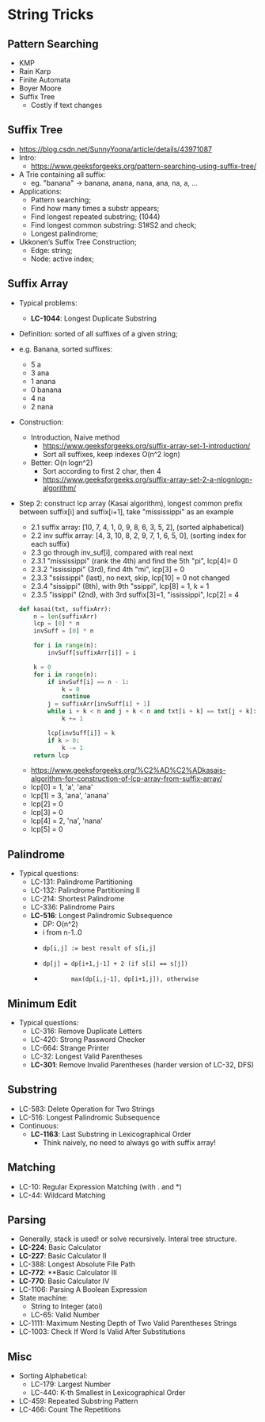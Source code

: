 # String Tricks

## Pattern Searching
- KMP
- Rain Karp
- Finite Automata
- Boyer Moore
- Suffix Tree
	- Costly if text changes

## Suffix Tree
- https://blog.csdn.net/SunnyYoona/article/details/43971087
- Intro:
	- https://www.geeksforgeeks.org/pattern-searching-using-suffix-tree/
- A Trie containing all suffix:
	- eg. "banana" -> banana, anana, nana, ana, na, a, ...
- Applications:
	- Pattern searching;
	- Find how many times a substr appears;
	- Find longest repeated substring; (1044)
	- Find longest common substring: S1#S2 and check;
	- Longest palindrome;
- Ukkonen’s Suffix Tree Construction;
    - Edge: string;
    - Node: active index;

## Suffix Array
- Typical problems:
    - **LC-1044**: Longest Duplicate Substring
- Definition: sorted of all suffixes of a given string;
- e.g. Banana, sorted suffixes:
    - 5 a
    - 3 ana
    - 1 anana
    - 0 banana
    - 4 na
    - 2 nana
- Construction:
    - Introduction, Naive method
        - https://www.geeksforgeeks.org/suffix-array-set-1-introduction/
        - Sort all suffixes, keep indexes O(n^2 logn)
    - Better: O(n logn^2)
        - Sort according to first 2 char, then 4
        - https://www.geeksforgeeks.org/suffix-array-set-2-a-nlognlogn-algorithm/
- Step 2: construct lcp array (Kasai algorithm), longest common prefix between suffix[i] and suffix[i+1], take "mississippi" as an example
    - 2.1 suffix array: [10, 7, 4, 1, 0, 9, 8, 6, 3, 5, 2], (sorted alphabetical)
    - 2.2 inv suffix array: [4, 3, 10, 8, 2, 9, 7, 1, 6, 5, 0], (sorting index for each suffix)
    - 2.3 go through inv_suf[i], compared with real next
    - 2.3.1 "mississippi" (rank the 4th) and find the 5th "pi", lcp[4]= 0
    - 2.3.2 "ississippi" (3rd), find 4th "mi", lcp[3] = 0
    - 2.3.3 "ssissippi" (last), no next, skip, lcp[10] = 0 not changed
    - 2.3.4 "sissippi" (8th), with 9th "ssippi", lcp[8] = 1, k = 1
    - 2.3.5 "issippi" (2nd), with 3rd suffix[3]=1, "ississippi", lcp[2] = 4
    ```python
    def kasai(txt, suffixArr):
        n = len(suffixArr)
        lcp = [0] * n
        invSuff = [0] * n

        for i in range(n):
            invSuff[suffixArr[i]] = i

        k = 0
        for i in range(n):
            if invSuff[i] == n - 1:
                k = 0
                continue
            j = suffixArr[invSuff[i] + 1]
            while i + k < n and j + k < n and txt[i + k] == txt[j + k]:
                k += 1

            lcp[invSuff[i]] = k
            if k > 0:
                k -= 1
        return lcp
    ```

	- https://www.geeksforgeeks.org/%C2%AD%C2%ADkasais-algorithm-for-construction-of-lcp-array-from-suffix-array/
	- lcp[0] = 1, 'a', 'ana'
	- lcp[1] = 3, 'ana', 'anana'
	- lcp[2] = 0
	- lcp[3] = 0
	- lcp[4] = 2, 'na', 'nana'
	- lcp[5] = 0

## Palindrome
- Typical questions:
    - LC-131: Palindrome Partitioning
    - LC-132: Palindrome Partitioning II
    - LC-214: Shortest Palindrome
    - LC-336: Palindrome Pairs
    - **LC-516**: Longest Palindromic Subsequence
        - DP: O(n^2)
        - i from n-1..0
        -     dp[i,j] := best result of s[i,j]
        -     dp[j] = dp[i+1,j-1] + 2 (if s[i] == s[j])
        -             max(dp[i,j-1], dp[i+1,j]), otherwise

## Minimum Edit
- Typical questions:
    - LC-316: Remove Duplicate Letters
    - LC-420: Strong Password Checker
    - LC-664: Strange Printer
    - LC-32: Longest Valid Parentheses
    - **LC-301**: Remove Invalid Parentheses (harder version of LC-32, DFS)

## Substring
- LC-583: Delete Operation for Two Strings
- LC-516: Longest Palindromic Subsequence
- Continuous:
    - **LC-1163**: Last Substring in Lexicographical Order
        - Think naively, no need to always go with suffix array!

## Matching
- LC-10: Regular Expression Matching (with . and \*)
- LC-44: Wildcard Matching

## Parsing
- Generally, stack is used! or solve recursively. Interal tree structure.
- **LC-224**: Basic Calculator
- **LC-227**: Basic Calculator II
- LC-388: Longest Absolute File Path
- **LC-772**: **Basic Calculator III
- **LC-770**: Basic Calculator IV
- LC-1106: Parsing A Boolean Expression
- State machine:
    - String to Integer (atoi)
    - LC-65: Valid Number
- LC-1111: Maximum Nesting Depth of Two Valid Parentheses Strings
- LC-1003: Check If Word Is Valid After Substitutions

## Misc
- Sorting Alphabetical:
    - LC-179: Largest Number
    - LC-440: K-th Smallest in Lexicographical Order
- LC-459: Repeated Substring Pattern
- LC-466: Count The Repetitions
